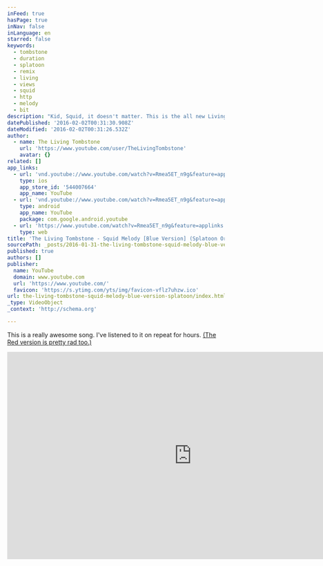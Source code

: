 ```yaml
---
inFeed: true
hasPage: true
inNav: false
inLanguage: en
starred: false
keywords:
  - tombstone
  - duration
  - splatoon
  - remix
  - living
  - views
  - squid
  - http
  - melody
  - bit
description: "Kid, Squid, it doesn't matter. This is the all new Living Tombstone Splatoon track! ➢ Subscribe for more!"
datePublished: '2016-02-02T00:31:30.908Z'
dateModified: '2016-02-02T00:31:26.532Z'
author:
  - name: The Living Tombstone
    url: 'https://www.youtube.com/user/TheLivingTombstone'
    avatar: {}
related: []
app_links:
  - url: 'vnd.youtube://www.youtube.com/watch?v=Rmea5ET_n9g&feature=applinks'
    type: ios
    app_store_id: '544007664'
    app_name: YouTube
  - url: 'vnd.youtube://www.youtube.com/watch?v=Rmea5ET_n9g&feature=applinks'
    type: android
    app_name: YouTube
    package: com.google.android.youtube
  - url: 'https://www.youtube.com/watch?v=Rmea5ET_n9g&feature=applinks'
    type: web
title: 'The Living Tombstone - Squid Melody [Blue Version] (Splatoon Original Track)'
sourcePath: _posts/2016-01-31-the-living-tombstone-squid-melody-blue-version-splatoon.md
published: true
authors: []
publisher:
  name: YouTube
  domain: www.youtube.com
  url: 'https://www.youtube.com/'
  favicon: 'https://s.ytimg.com/yts/img/favicon-vflz7uhzw.ico'
url: the-living-tombstone-squid-melody-blue-version-splatoon/index.html
_type: VideoObject
_context: 'http://schema.org'

---
```

This is a really awesome song. I've listened to it on repeat for hours. [(The Red version is pretty rad too.)][0]

<iframe src="https://cdn.embedly.com/widgets/media.html?src=https%3A%2F%2Fwww.youtube.com%2Fembed%2FRmea5ET_n9g%3Ffeature%3Doembed&amp;url=https%3A%2F%2Fwww.youtube.com%2Fwatch%3Fv%3DRmea5ET_n9g&amp;image=https%3A%2F%2Fi.ytimg.com%2Fvi%2FRmea5ET_n9g%2Fhqdefault.jpg&amp;key=b7d04c9b404c499eba89ee7072e1c4f7&amp;type=text%2Fhtml&amp;schema=youtube" width="854" height="480" scrolling="no" frameborder="0" allowfullscreen="allowfullscreen" style=""></iframe>



[0]: https://www.youtube.com/watch?v=SabrsZiRFYI